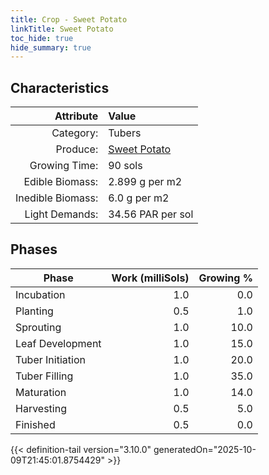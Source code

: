 ```yaml
---
title: Crop - Sweet Potato
linkTitle: Sweet Potato
toc_hide: true
hide_summary: true
---
```

<!-- This is generated by the MarsSim HelpGenertor, do not edit. -->

## Characteristics

| Attribute      | Value |
|--------:|:------|
|Category:|Tubers|
|Produce:|[Sweet Potato](/docs/definitions/resource/sweet-potato)|
|Growing Time:|90 sols|
|Edible Biomass:|2.899 g per m2|
|Inedible Biomass:|6.0 g per m2|
|Light Demands:|34.56 PAR per sol|

## Phases

| Phase           | Work (milliSols) | Growing % |
|-----------|------:|--------:|
|Incubation|1.0|0.0|
|Planting|0.5|1.0|
|Sprouting|1.0|10.0|
|Leaf Development|1.0|15.0|
|Tuber Initiation|1.0|20.0|
|Tuber Filling|1.0|35.0|
|Maturation|1.0|14.0|
|Harvesting|0.5|5.0|
|Finished|0.5|0.0|


{{< definition-tail version="3.10.0" generatedOn="2025-10-09T21:45:01.8754429" >}}

